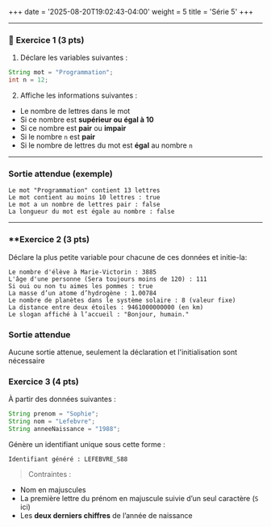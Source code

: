 +++
date = '2025-08-20T19:02:43-04:00'
weight = 5
title = 'Série 5'
+++

---

### 🧪 **Exercice 1** (3 pts)

1. Déclare les variables suivantes :

```java
String mot = "Programmation";
int n = 12;
```

2. Affiche les informations suivantes :

* Le nombre de lettres dans le mot
* Si ce nombre est **supérieur ou égal à 10**
* Si ce nombre est **pair** ou **impair**
* Si le nombre `n` est **pair**
* Si le nombre de lettres du mot est **égal** au nombre `n`

---

### Sortie attendue (exemple)

```
Le mot "Programmation" contient 13 lettres
Le mot contient au moins 10 lettres : true
Le mot a un nombre de lettres pair : false
La longueur du mot est égale au nombre : false
```

---

### **Exercice 2 (3 pts)

Déclare la plus petite variable pour chacune de ces données et initie-la:
```
Le nombre d'élève à Marie-Victorin : 3885
L'âge d'une personne (Sera toujours moins de 120) : 111
Si oui ou non tu aimes les pommes : true
La masse d’un atome d’hydrogène : 1.00784
Le nombre de planètes dans le système solaire : 8 (valeur fixe)
La distance entre deux étoiles : 9461000000000 (en km)
Le slogan affiché à l’accueil : "Bonjour, humain."
```
### Sortie attendue

Aucune sortie attenue, seulement la déclaration et l'initialisation sont nécessaire


### **Exercice 3** (4 pts)

À partir des données suivantes :

```java
String prenom = "Sophie";
String nom = "Lefebvre";
String anneeNaissance = "1988";
```

Génère un identifiant unique sous cette forme :

```text
Identifiant généré : LEFEBVRE_S88
```

> Contraintes :

* Nom en majuscules
* La première lettre du prénom en majuscule suivie d’un seul caractère (`S` ici)
* Les **deux derniers chiffres** de l’année de naissance

